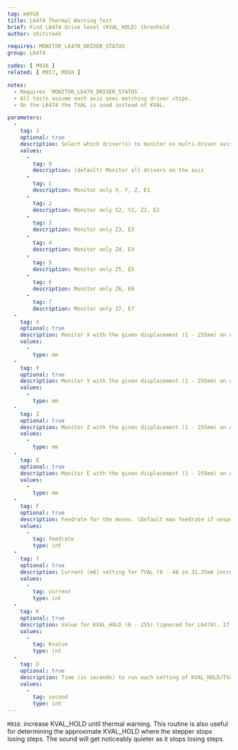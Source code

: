 ```yaml
---
tag: m0916
title: L6474 Thermal Warning Test
brief: Find L6474 drive level (KVAL_HOLD) threshold 
author: shitcreek

requires: MONITOR_L6470_DRIVER_STATUS
group: L6474

codes: [ M916 ]
related: [ M917, M918 ]

notes:
  - Requires `MONITOR_L6470_DRIVER_STATUS`.
  - All tests assume each axis uses matching driver chips.
  - On the L6474 the TVAL is used instead of KVAL.

parameters:
  -
    tag: J
    optional: true
    description: Select which driver(s) to monitor on multi-driver axis
    values:
      -
        tag: 0
        description: (default) Monitor all drivers on the axis
      -
        tag: 1
        description: Monitor only X, Y, Z, E1
      -
        tag: 2
        description: Monitor only X2, Y2, Z2, E2
      -
        tag: 3
        description: Monitor only Z3, E3
      -
        tag: 4
        description: Monitor only Z4, E4
      -
        tag: 5
        description: Monitor only Z5, E5
      -
        tag: 6
        description: Monitor only Z6, E6
      -
        tag: 7
        description: Monitor only Z7, E7
  -
    tag: X
    optional: true
    description: Monitor X with the given displacement (1 - 255mm) on either side of the current position.
    values:
      -
        type: mm
  -
    tag: Y
    optional: true
    description: Monitor Y with the given displacement (1 - 255mm) on either side of the current position.
    values:
      -
        type: mm
  -
    tag: Z
    optional: true
    description: Monitor Z with the given displacement (1 - 255mm) on either side of the current position.
    values:
      -
        type: mm
  -
    tag: E
    optional: true
    description: Monitor E with the given displacement (1 - 255mm) on either side of the current position.
    values:
      -
        type: mm
  -
    tag: F
    optional: true
    description: Feedrate for the moves. (Default max feedrate if unspecified.)
    values:
      -
        tag: feedrate
        type: int
  -
    tag: T
    optional: true
    description: Current (mA) setting for TVAL (0 - 4A in 31.25mA increments, rounds down) - L6474 only. If unspecified, report current value from driver.
    values:
      -
        tag: current
        type: int
  -
    tag: K
    optional: true
    description: Value for KVAL_HOLD (0 - 255) (ignored for L6474). If unspecified, report current value from driver.
    values:
      -
        tag: Kvalue
        type: int
  -
    tag: D
    optional: true
    description: Time (in seconds) to run each setting of KVAL_HOLD/TVAL. (Default zero, to run each setting once.)
    values:
      -
        tag: second
        type: int
---
```


`M916`: increase KVAL_HOLD until thermal warning.
This routine is also useful for determining the approximate KVAL_HOLD where the stepper stops losing steps. The sound will get noticeably quieter as it stops losing steps.

